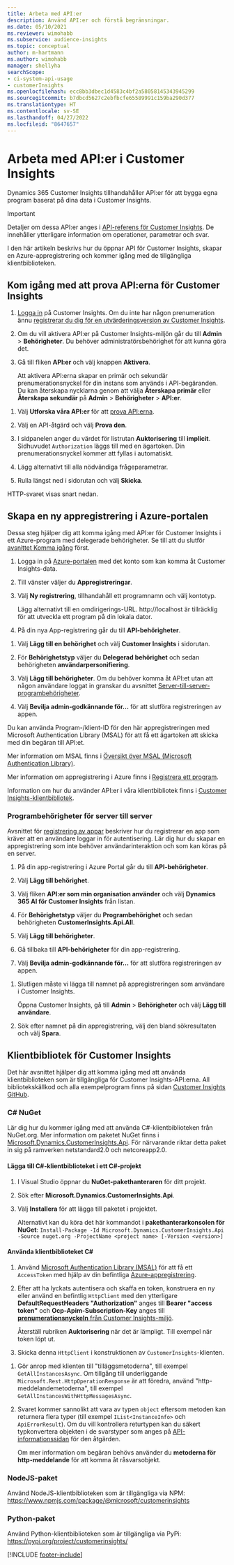 ```yaml
---
title: Arbeta med API:er
description: Använd API:er och förstå begränsningar.
ms.date: 05/10/2021
ms.reviewer: wimohabb
ms.subservice: audience-insights
ms.topic: conceptual
author: m-hartmann
ms.author: wimohabb
manager: shellyha
searchScope:
- ci-system-api-usage
- customerInsights
ms.openlocfilehash: ecc8bb3dbec1d4583c4bf2a58058145343945299
ms.sourcegitcommit: b7dbcd5627c2ebfbcfe65589991c159ba290d377
ms.translationtype: HT
ms.contentlocale: sv-SE
ms.lasthandoff: 04/27/2022
ms.locfileid: "8647657"
---
```

# <a name="work-with-customer-insights-apis"></a>Arbeta med API:er i Customer Insights

Dynamics 365 Customer Insights tillhandahåller API:er för att bygga egna program baserat på dina data i Customer Insights.

> [!IMPORTANT]
> Detaljer om dessa API:er anges i [API-referens för Customer Insights](https://developer.ci.ai.dynamics.com/api-details#api=CustomerInsights). De innehåller ytterligare information om operationer, parametrar och svar.

I den här artikeln beskrivs hur du öppnar API för Customer Insights, skapar en Azure-appregistrering och kommer igång med de tillgängliga klientbiblioteken.

## <a name="get-started-trying-the-customer-insights-apis"></a>Kom igång med att prova API:erna för Customer Insights

1. [Logga in](https://home.ci.ai.dynamics.com) på Customer Insights. Om du inte har någon prenumeration ännu [registrerar du dig för en utvärderingsversion av Customer Insights](https://aka.ms/tryci).

1. Om du vill aktivera API:er på Customer Insights-miljön går du till **Admin** > **Behörigheter**. Du behöver administratörsbehörighet för att kunna göra det.

1. Gå till fliken **API:er** och välj knappen **Aktivera**.    
 
   Att aktivera API:erna skapar en primär och sekundär prenumerationsnyckel för din instans som används i API-begäranden. Du kan återskapa nycklarna genom att välja **Återskapa primär** eller **Återskapa sekundär** på **Admin** > **Behörigheter** > **API:er**.

<!--  :::image type="content" source="media/enable-apis.gif" alt-text="Enable Customer Insights APIs."::: -->

1. Välj **Utforska våra API:er** för att [prova API:erna](https://developer.ci.ai.dynamics.com/api-details#api=CustomerInsights&operation=Get-all-instances).

1. Välj en API-åtgärd och välj **Prova den**.

1. I sidpanelen anger du värdet för listrutan **Auktorisering** till **implicit**. Sidhuvudet `Authorization` läggs till med en ägartoken. Din prenumerationsnyckel kommer att fyllas i automatiskt.
  
1. Lägg alternativt till alla nödvändiga frågeparametrar.

1. Rulla längst ned i sidorutan och välj **Skicka**.

HTTP-svaret visas snart nedan.

<!--   :::image type="content" source="media/try-apis.gif" alt-text="How to test the APIs."::: -->

## <a name="create-a-new-app-registration-in-the-azure-portal"></a>Skapa en ny appregistrering i Azure-portalen

Dessa steg hjälper dig att komma igång med API:er för Customer Insights i ett Azure-program med delegerade behörigheter. Se till att du slutför [avsnittet Komma igång](#get-started-trying-the-customer-insights-apis) först.

1. Logga in på [Azure-portalen](https://portal.azure.com) med det konto som kan komma åt Customer Insights-data.

1. Till vänster väljer du **Appregistreringar**.

1. Välj **Ny registrering**, tillhandahåll ett programnamn och välj kontotyp.
 
   Lägg alternativt till en omdirigerings-URL. http://localhost är tillräcklig för att utveckla ett program på din lokala dator.

1. På din nya App-registrering går du till **API-behörigheter**.

<!--   :::image type="content" source="media/app-registration-1.gif" alt-text="How to set API permissions in App registration."::: -->

1. Välj **Lägg till en behörighet** och välj **Customer Insights** i sidorutan.

1. För **Behörighetstyp** väljer du **Delegerad behörighet** och sedan behörigheten **användarpersonifiering**.

1. Välj **Lägg till behörigheter**. Om du behöver komma åt API:et utan att någon användare loggat in granskar du avsnittet [Server-till-server-programbehörigheter](#server-to-server-application-permissions).

1. Välj **Bevilja admin-godkännande för...** för att slutföra registreringen av appen.

Du kan använda Program-/klient-ID för den här appregistreringen med Microsoft Authentication Library (MSAL) för att få ett ägartoken att skicka med din begäran till API:et.

<!-- :::image type="content" source="media/grant-admin-consent.gif" alt-text="How to grant admin consent."::: -->

Mer information om MSAL finns i [Översikt över MSAL (Microsoft Authentication Library)](/azure/active-directory/develop/msal-overview).

Mer information om appregistrering i Azure finns i [Registrera ett program](/azure/active-directory/develop/quickstart-register-app.md#register-an-application).

Information om hur du använder API:er i våra klientbibliotek finns i [Customer Insights-klientbibliotek](#customer-insights-client-libraries).

### <a name="server-to-server-application-permissions"></a>Programbehörigheter för server till server

Avsnittet för [registrering av appar](#create-a-new-app-registration-in-the-azure-portal) beskriver hur du registrerar en app som kräver att en användare loggar in för autentisering. Lär dig hur du skapar en appregistrering som inte behöver användarinteraktion och som kan köras på en server.

1. På din app-registrering i Azure Portal går du till **API-behörigheter**.

1. Välj **Lägg till behörighet**. 

1. Välj fliken **API:er som min organisation använder** och välj **Dynamics 365 AI för Customer Insights** från listan. 

1. För **Behörighetstyp** väljer du **Programbehörighet** och sedan behörigheten **CustomerInsights.Api.All**.

1. Välj **Lägg till behörigheter**.

1. Gå tillbaka till **API-behörigheter** för din app-registrering.

1. Välj **Bevilja admin-godkännande för...** för att slutföra registreringen av appen.

 <!--  :::image type="content" source="media/grant-admin-consent.gif" alt-text="How to grant admin consent."::: -->

1. Slutligen måste vi lägga till namnet på appregistreringen som användare i Customer Insights.  
   
   Öppna Customer Insights, gå till **Admin** > **Behörigheter** och välj **Lägg till användare**.

1. Sök efter namnet på din appregistrering, välj den bland sökresultaten och välj **Spara**.

## <a name="customer-insights-client-libraries"></a>Klientbibliotek för Customer Insights

Det här avsnittet hjälper dig att komma igång med att använda klientbiblioteken som är tillgängliga för Customer Insights-API:erna. All bibliotekskällkod och alla exempelprogram finns på sidan [Customer Insights GitHub](https://github.com/microsoft/Dynamics365-CustomerInsights-Client-Libraries). 

### <a name="c-nuget"></a>C# NuGet

Lär dig hur du kommer igång med att använda C#-klientbiblioteken från NuGet.org. Mer information om paketet NuGet finns i [Microsoft.Dynamics.CustomerInsights.Api](https://www.nuget.org/packages/Microsoft.Dynamics.CustomerInsights.Api/). För närvarande riktar detta paket in sig på ramverken netstandard2.0 och netcoreapp2.0.

#### <a name="add-the-c-client-library-to-a-c-project"></a>Lägga till C#-klientbiblioteket i ett C#-projekt

1. I Visual Studio öppnar du **NuGet-pakethanteraren** för ditt projekt.

1. Sök efter **Microsoft.Dynamics.CustomerInsights.Api**.

1. Välj **Installera** för att lägga till paketet i projektet.
 
   Alternativt kan du köra det här kommandot i **pakethanterarkonsolen för NuGet**: `Install-Package -Id Microsoft.Dynamics.CustomerInsights.Api -Source nuget.org -ProjectName <project name> [-Version <version>]`

 <!--  :::image type="content" source="media/visual-studio-nuget-package.gif" alt-text="Add NuGet package to Visual Studio project."::: -->

#### <a name="use-the-c-client-library"></a>Använda klientbiblioteket C#

1. Använd [Microsoft Authentication Library (MSAL)](/azure/active-directory/develop/msal-overview) för att få ett `AccessToken` med hjälp av din befintliga [Azure-appregistrering](#create-a-new-app-registration-in-the-azure-portal).

1. Efter att ha lyckats autentisera och skaffa en token, konstruera en ny eller använd en befintlig `HttpClient` med den ytterligare **DefaultRequestHeaders "Authorization"** anges till **Bearer "access token"** och **Ocp-Apim-Subscription-Key** anges till [**prenumerationsnyckeln** från Customer Insights-miljö](#get-started-trying-the-customer-insights-apis).   
 
   Återställ rubriken **Auktorisering** när det är lämpligt. Till exempel när token löpt ut.

1. Skicka denna `HttpClient` i konstruktionen av `CustomerInsights`-klienten.

<!--   :::image type="content" source="media/httpclient-sample.png" alt-text="Sample of httpclient."::: -->

1. Gör anrop med klienten till "tilläggsmetoderna", till exempel `GetAllInstancesAsync`. Om tillgång till underliggande `Microsoft.Rest.HttpOperationResponse` är att föredra, använd "http-meddelandemetoderna", till exempel `GetAllInstancesWithHttpMessagesAsync`.

1. Svaret kommer sannolikt att vara av typen `object` eftersom metoden kan returnera flera typer (till exempel `IList<InstanceInfo>` och `ApiErrorResult`). Om du vill kontrollera returtypen kan du säkert typkonvertera objekten i de svarstyper som anges på [API-informationssidan](https://developer.ci.ai.dynamics.com/api-details#api=CustomerInsights) för den åtgärden.    
   
   Om mer information om begäran behövs använder du **metoderna för http-meddelande** för att komma åt råsvarsobjekt.

### <a name="nodejs-package"></a>NodeJS-paket

Använd NodeJS-klientbiblioteken som är tillgängliga via NPM: https://www.npmjs.com/package/@microsoft/customerinsights

### <a name="python-package"></a>Python-paket

Använd Python-klientbiblioteken som är tillgängliga via PyPi: https://pypi.org/project/customerinsights/

[!INCLUDE [footer-include](includes/footer-banner.md)]
